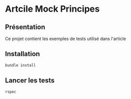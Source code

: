 # Artcile Mock Principes


## Présentation

Ce projet contient les exemples de tests utilisé dans l'article []()

## Installation

```bash
bundle install
```

## Lancer les tests

```bash
rspec
```
